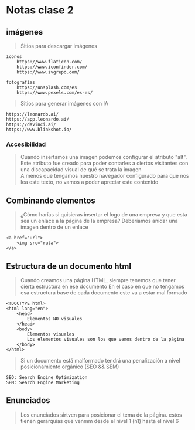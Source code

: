 # Notas clase 2

## imágenes

> Sitios para descargar imágenes

    íconos  
        https://www.flaticon.com/   
        https://www.iconfinder.com/  
        https://www.svgrepo.com/   

    fotografías  
        https://unsplash.com/es  
        https://www.pexels.com/es-es/  


> Sitios para generar imágenes con IA

    https://leonardo.ai/
    https://app.leonardo.ai/
    https://davinci.ai/
    https://www.blinkshot.io/

### Accesibilidad
> Cuando insertamos una imagen podemos configurar el atributo "alt". 
> Este atributo fue creado para poder contarles a ciertos visitantes con una discapacidad visual de qué se trata la imagen    
> A menos que tengamos nuestro navegador configurado para que nos lea este texto, no vamos a poder apreciar este contenido

## Combinando elementos
> ¿Cómo harías si quisieras insertar el logo de una empresa y que esta sea un enlace a la página de la empresa?
> Deberíamos anidar una imagen dentro de un enlace

    <a href="url">  
        <img src="ruta">  
    </a>  

## Estructura de un documento html

> Cuando creamos una página HTML, siempre tenemos que tener cierta estructura en ese documento
> En el caso en que no tengamos esa estructura base de cada documento este va a estar mal formado

    <!DOCTYPE html>
    <html lang="en">
        <head>
            Elementos NO visuales
        </head>
        <body>
            Elementos visuales
            Los elementos visuales son los que vemos dentro de la página
        </body>
    </html>

> Si un documento está malformado tendrá una penalización a nivel posicionamiento orgánico (SEO && SEM)

    SEO: Search Engine Optimization  
    SEM: Search Engine Marketing  

## Enunciados

> Los enunciados sirtven para posicionar el tema de la página. 
> estos tienen gerarquías que venmm desde el nivel 1 (h1) hasta el nivel 6

